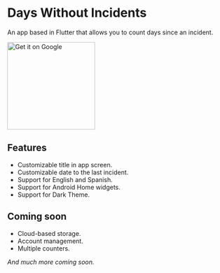 # Days Without Incidents

An app based in Flutter that allows you to count days since an incident.

[
<img
  src="https://play.google.com/intl/en_us/badges/static/images/badges/en_badge_web_generic.png"
  alt="Get it on Google"
  width="200"
  />
](https://play.google.com/store/apps/details?id=codingale.cr.dwi&pcampaignid=pcampaignidMKT-Other-global-all-co-prtnr-py-PartBadge-Mar2515-1)

## Features

- Customizable title in app screen.
- Customizable date to the last incident.
- Support for English and Spanish.
- Support for Android Home widgets.
- Support for Dark Theme.

## Coming soon

- Cloud-based storage.
- Account management.
- Multiple counters.

_And much more coming soon._

